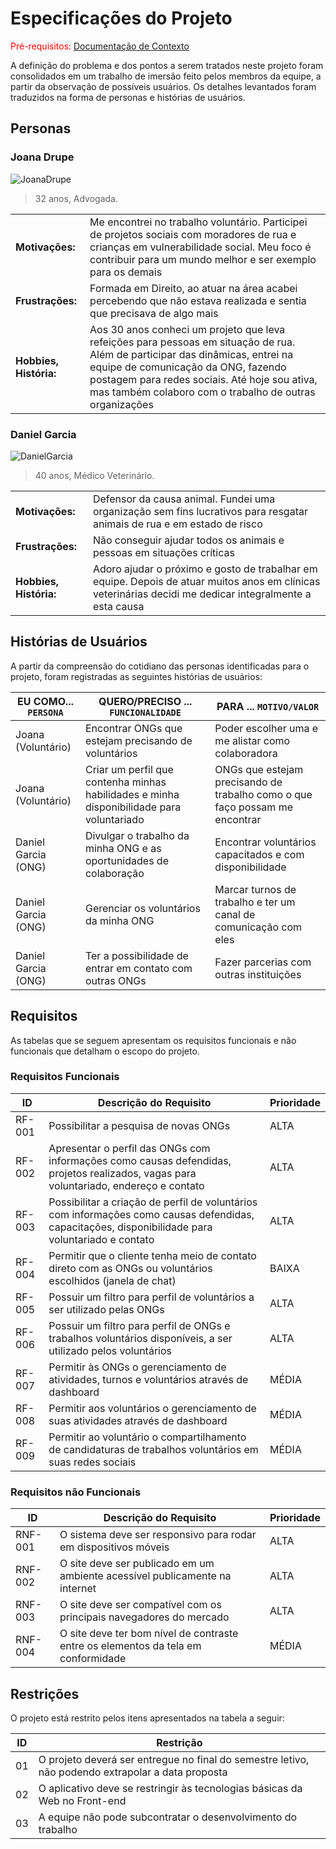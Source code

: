 # Especificações do Projeto

<span style="color:red">Pré-requisitos: <a href="01-Documentação de Contexto.md"> Documentação de Contexto</a></span>

A definição do problema e dos pontos a serem tratados neste projeto foram consolidados em um trabalho de imersão feito pelos membros da equipe, a partir da observação de possíveis usuários. Os detalhes levantados foram traduzidos na forma de personas e histórias de usuários. 

## Personas

### Joana Drupe

![JoanaDrupe](https://user-images.githubusercontent.com/127978114/233849978-b1b48294-791a-4dc9-9931-2f1c59688431.png)

> 32 anos, Advogada.

|                   |                                                                                                              |
| ----------------- | ------------------------------------------------------------------------------------------------------------ |
| **Motivações:**       | Me encontrei no trabalho voluntário. Participei de projetos sociais com moradores de rua e crianças em vulnerabilidade social. Meu foco é contribuir para um mundo melhor e ser exemplo para os demais |
| **Frustrações:** | Formada em Direito, ao atuar na área acabei percebendo que não estava realizada e sentia que precisava de algo mais                          |
| **Hobbies, História:**      | Aos 30 anos conheci um projeto que leva refeições para pessoas em situação de rua. Além de participar das dinâmicas, entrei na equipe de comunicação da ONG, fazendo postagem para redes sociais. Até hoje sou ativa, mas também colaboro com o trabalho de outras organizações                       |

### Daniel Garcia

![DanielGarcia](https://user-images.githubusercontent.com/127978114/233851557-f8130be2-f1e0-4be2-ace2-b3c4386bac86.png)

> 40 anos, Médico Veterinário.

|                   |                                                                                                              |
| ----------------- | ------------------------------------------------------------------------------------------------------------ |
| **Motivações:**       | Defensor da causa animal. Fundei uma organização sem fins lucrativos para resgatar animais de rua e em estado de risco |
| **Frustrações:** | Não conseguir ajudar todos os animais e pessoas em situações críticas                          |
| **Hobbies, História:**      | Adoro ajudar o próximo e gosto de trabalhar em equipe. Depois de atuar muitos anos em clínicas veterinárias decidi me dedicar integralmente a esta causa                       |  

## Histórias de Usuários

A partir da compreensão do cotidiano das personas identificadas para o projeto, foram registradas as seguintes histórias de usuários: 

|EU COMO... `PERSONA`| QUERO/PRECISO ... `FUNCIONALIDADE` |PARA ... `MOTIVO/VALOR`                 |
|--------------------|------------------------------------|----------------------------------------|
|Joana (Voluntário)  | Encontrar ONGs que estejam precisando de voluntários            | Poder escolher uma e me alistar como colaboradora               |
|Joana (Voluntário)      | Criar um perfil que contenha minhas habilidades e minha disponibilidade para voluntariado                  | ONGs que estejam precisando de trabalho como o que faço possam me encontrar |
|Daniel Garcia (ONG)       | Divulgar o trabalho da minha ONG e as oportunidades de colaboração                   | Encontrar voluntários capacitados e com disponibilidade |
|Daniel Garcia (ONG)       | Gerenciar os voluntários da minha ONG                   | Marcar turnos de trabalho e ter um canal de comunicação com eles  |
|Daniel Garcia (ONG)       | Ter a possibilidade de entrar em contato com outras ONGs                   | Fazer parcerias com outras instituições   |


## Requisitos

As tabelas que se seguem apresentam os requisitos funcionais e não funcionais que detalham o escopo do projeto.

### Requisitos Funcionais

|ID    | Descrição do Requisito  | Prioridade |
|------|-----------------------------------------|----|
|RF-001| Possibilitar a pesquisa de novas ONGs | ALTA | 
|RF-002| Apresentar o perfil das ONGs com informações como causas defendidas, projetos realizados, vagas para voluntariado, endereço e contato   | ALTA |
|RF-003| Possibilitar a criação de perfil de voluntários com informações como causas defendidas, capacitações, disponibilidade para voluntariado e contato   | ALTA |
|RF-004| Permitir que o cliente tenha meio de contato direto com as ONGs ou voluntários escolhidos (janela de chat)   | BAIXA |
|RF-005| Possuir um filtro para perfil de voluntários a ser utilizado pelas ONGs  | ALTA |
|RF-006| Possuir um filtro para perfil de ONGs e trabalhos voluntários disponíveis, a ser utilizado pelos voluntários   | ALTA |
|RF-007| Permitir às ONGs o gerenciamento de atividades, turnos e voluntários através de dashboard  | MÉDIA |
|RF-008| Permitir aos voluntários o gerenciamento de suas atividades através de dashboard   | MÉDIA |
|RF-009| Permitir ao voluntário o compartilhamento de candidaturas de trabalhos voluntários em suas redes sociais   | MÉDIA |


### Requisitos não Funcionais

|ID     | Descrição do Requisito  |Prioridade |
|-------|-------------------------|----|
|RNF-001| O sistema deve ser responsivo para rodar em dispositivos móveis | ALTA | 
|RNF-002| O site deve ser publicado em um ambiente acessível publicamente na internet  |  ALTA | 
|RNF-003| O site deve ser compatível com os principais navegadores do mercado  |  ALTA | 
|RNF-004| O site deve ter bom nível de contraste entre os elementos da tela em conformidade  |  MÉDIA |


## Restrições

O projeto está restrito pelos itens apresentados na tabela a seguir:

|ID| Restrição                                             |
|--|-------------------------------------------------------|
|01| O projeto deverá ser entregue no final do semestre letivo, não podendo extrapolar a data proposta |
|02| O aplicativo deve se restringir às tecnologias básicas da Web no Front-end        |
|03| A equipe não pode subcontratar o desenvolvimento do trabalho        |
